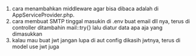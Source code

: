 1. cara menambahkan middleware agar bisa dibaca adalah di AppServiceProvider.php.
2. cara membuat SMTP tinggal masukin di .env buat email dll nya, terus di controller ditambahin mail::try{} lalu diatur data apa aja yang dimasukkan
3. kalau mau buat jwt jangan lupa di aut config dikasih jwtnya, terus di model use jwt juga